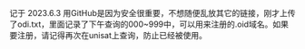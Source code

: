 记于 2023.6.3
用GitHub是因为安全很重要，不想随便乱放其它的链接，刚才上传了odi.txt，里面记录了下午查询的000~999中，可以用来注册的.oid域名。如果要注册，请记得再次在unisat上查询，防止已经被使用。
